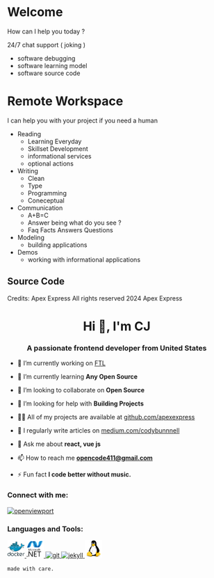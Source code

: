 # Welcome

How can I help you today ?

24/7 chat support ( joking )

+ software debugging
+ software learning model
+ software source code

# Remote Workspace
I can help you with your project if you need a human
  * Reading
    + Learning Everyday
    + Skillset Development
    + informational services
    + optional actions
  * Writing
     + Clean
     + Type
     + Programming
     + Coneceptual
  * Communication
     + A+B=C
     + Answer being what do you see ?
     + Faq Facts Answers Questions
  * Modeling
     + building applications
  * Demos
     + working with informational applications
## Source Code
Credits: Apex Express
<reserved> All rights reserved 2024 Apex Express

<h1 align="center">Hi 👋, I'm CJ</h1>
<h3 align="center">A passionate frontend developer from United States</h3>

- 🔭 I’m currently working on [FTL](github.com/Apexexpress/FTL)

- 🌱 I’m currently learning **Any Open Source**

- 👯 I’m looking to collaborate on **Open Source**

- 🤝 I’m looking for help with **Building Projects**

- 👨‍💻 All of my projects are available at [github.com/apexexpress](github.com/apexexpress)

- 📝 I regularly write articles on [medium.com/codybunnnell](medium.com/codybunnnell)

- 💬 Ask me about **react, vue js**

- 📫 How to reach me **opencode411@gmail.com**

- ⚡ Fun fact **I code better without music.**

<h3 align="left">Connect with me:</h3>
<p align="left">
<a href="https://twitter.com/openviewport" target="blank"><img align="center" src="https://raw.githubusercontent.com/rahuldkjain/github-profile-readme-generator/master/src/images/icons/Social/twitter.svg" alt="openviewport" height="30" width="40" /></a>
</p>

<h3 align="left">Languages and Tools:</h3>
<p align="left"> <a href="https://www.docker.com/" target="_blank" rel="noreferrer"> <img src="https://raw.githubusercontent.com/devicons/devicon/master/icons/docker/docker-original-wordmark.svg" alt="docker" width="40" height="40"/> </a> <a href="https://dotnet.microsoft.com/" target="_blank" rel="noreferrer"> <img src="https://raw.githubusercontent.com/devicons/devicon/master/icons/dot-net/dot-net-original-wordmark.svg" alt="dotnet" width="40" height="40"/> </a> <a href="https://git-scm.com/" target="_blank" rel="noreferrer"> <img src="https://www.vectorlogo.zone/logos/git-scm/git-scm-icon.svg" alt="git" width="40" height="40"/> </a> <a href="https://jekyllrb.com/" target="_blank" rel="noreferrer"> <img src="https://www.vectorlogo.zone/logos/jekyllrb/jekyllrb-icon.svg" alt="jekyll" width="40" height="40"/> </a> <a href="https://www.linux.org/" target="_blank" rel="noreferrer"> <img src="https://raw.githubusercontent.com/devicons/devicon/master/icons/linux/linux-original.svg" alt="linux" width="40" height="40"/> </a> </p>


```
made with care.
```
